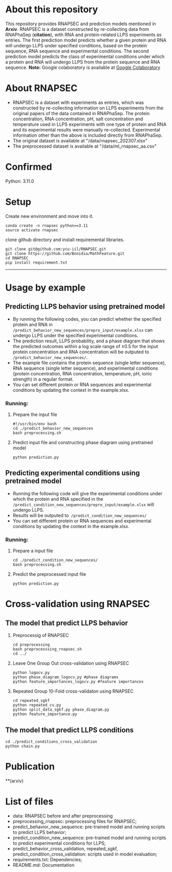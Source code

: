 # About this repository
This repository provides RNAPSEC and prediction models mentioned in **Arxiv**. RNAPSEC is a dataset constructed by re-collecting data from RNAPhaSep (**citation**), with RNA and protein-related LLPS experiments as entries. The first prediction model predicts whether a given protein and RNA will undergo LLPS under specified conditions, based on the protein sequence, RNA sequence and experimental conditions. The second prediction model predicts the class of experimental conditions under which a protein and RNA will undergo LLPS from the protein sequence and RNA sequence. 
**Note:** Google colaboratory is available at [Google Colaboratory](https://colab.research.google.com/drive/13n6yXMnmtuKbZ6imWzPfv4M_k3ZxVgHI#scrollTo=qoSvAlcNoqEn)

# About RNAPSEC
- RNAPSEC is a dataset with experiments as entries, which was constructed by re-collecting information on LLPS experiments from the original papers of the data contained in RNAPhaSep. The protein concentration, RNA concentration, pH, salt concentration and temperature used in LLPS experiments with one type of protein and RNA and its experimental results were manually re-collected. Experimental information other than the above is included directly from RNAPhaSep.
- The original dataset is available at "/data/rnapsec_202307.xlsx"
- The preprocessed dataset is available at "/data/ml_rnapsec_aa.csv"

# Confirmed
Python: 3.11.0

# Setup
Create new environment and move into it.
``` 
conda create -n rnapsec python==3.11
source activate rnapsec
``` 
clone github directory and install requiremental libraries.
``` 
git clone git@github.com:ycu-iil/RNAPSEC.git
git clone https://github.com/Bonidia/MathFeature.git 
cd RNAPSEC
pip install requirement.txt
``` 
-----
# Usage by example
## Predicting LLPS behavior using pretrained model
- By running the following codes, you can predict whether the specified protein and RNA in ``` /predict_behavior_new_sequences/prepro_input/example.xlsx``` can undergo LLPS under the specified experimental conditions. 
- The prediction result, LLPS probability, and a phase diagram that shows the predicted outcomes within a log scale range of ±0.5 for the input protein concentration and RNA concentration will be outputed to ``` /predict_behavior_new_sequences/```.
- The example file contains the protein sequence (single letter sequence), RNA sequence (single letter sequence), and experimental conditions (protein concentration, RNA concentration, temperature, pH, ionic strength) in a regular format. 
- You can set different protein or RNA sequences and experimental conditions by updating the context in the example.xlsx.

### Running: 
1. Prepare the input file
    
    ``` 
    #!/usr/bin/env bash
    cd ./predict_behavior_new_sequences
    bash preprocessing.sh 
    ``` 
2. Predict input file and constructing phase diagram using pretrained model
    ``` 
    python prediction.py
    ``` 
## Predicting experimental conditions using pretrained model
- Running the following code will give the experimental conditions under which the protein and RNA specified in the ``` /predict_condition_new_sequences/prepro_input/example.xlsx``` will undergo LLPS.
- Results will be outputed to``` /predict_condition_new_sequences/```
- You can set different protein or RNA sequences and experimental conditions by updating the context in the example.xlsx.

### Running:
1.  Prepare a input file
    ``` 
    cd ./predict_condition_new_sequences/
    bash preprocessing.sh
    ``` 
2.  Predict the preprocessed input file
    ``` 
    python prediction.py
    ``` 
# Cross-validation using RNAPSEC
## The model that predict LLPS behavior

1. Preprocessig of RNAPSEC
    ``` 
    cd preprocessing
    bash preprocesssing_rnapsec.sh
    cd ../
    ``` 
2. Leave One Group Out cross-validation using RNAPSEC
    ``` 
    python logocv.py
    python phase_diagram_logocv.py #phase diagrams
    python feature_importances_logocv.py #feature importances
    ``` 
3. Repeated Group 10-Fold cross-validaton using RNAPSEC
    ``` 
    cd repeated_sgkf
    python repeated_cv.py
    python split_data_sgkf.py phase_diagram.py
    python feature_importance.py

    ``` 

## The model that predict LLPS conditions

``` 
cd ./predict_conditions_cross_validation
python chain.py
``` 
# Publication
**(arxiv)
# List of files
- data: RNAPSEC before and after preprocessing
- preprocessing_rnapsec: preprocessing files for RNAPSEC;
- predict_behavior_new_sequence: pre-trained model and running scripts to predict LLPS behavior;
- predict_condition_new_sequence: pre-trained model and running scripts to predict experimental conditions for LLPS;
- predict_behavior_cross_validation, repeated_sgkf, predict_condition_cross_validation: scripts used in model evaluation;
- requirements.txt: Dependencies;
- README.md: Documentation



